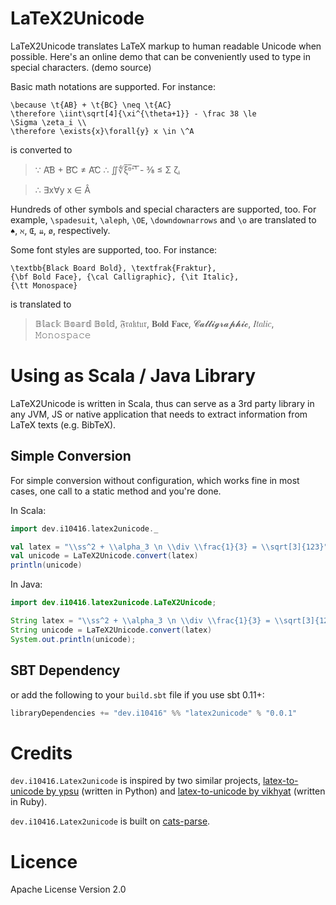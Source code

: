 
# LaTeX2Unicode


LaTeX2Unicode translates LaTeX markup to human readable Unicode when possible. Here's an online demo that can be conveniently used to type in special characters. (demo source)

Basic math notations are supported. For instance:

```
\because \t{AB} + \t{BC} \neq \t{AC}
\therefore \iint\sqrt[4]{\xi^{\theta+1}} - \frac 38 \le
\Sigma \zeta_i \\
\therefore \exists{x}\forall{y} x \in \^A
```

is converted to

> ∵ A͡B + B͡C ≠ A͡C ∴ ∬∜ξ̅ᶿ̅⁺̅¹̅ - ⅜ ≤ Σ ζᵢ

> ∴ ∃x∀y x ∈ Â

Hundreds of other symbols and special characters are supported, too. For example, `\spadesuit`, `\aleph`, `\OE`, `\downdownarrows` and `\o` are translated to `♠`, `ℵ`, `Œ`, `⇊`, `ø`, respectively.

Some font styles are supported, too. For instance:

```
\textbb{Black Board Bold}, \textfrak{Fraktur},
{\bf Bold Face}, {\cal Calligraphic}, {\it Italic},
{\tt Monospace}
```

is translated to

> 𝔹𝕝𝕒𝕔𝕜 𝔹𝕠𝕒𝕣𝕕 𝔹𝕠𝕝𝕕, 𝔉𝔯𝔞𝔨𝔱𝔲𝔯, 𝐁𝐨𝐥𝐝 𝐅𝐚𝐜𝐞, 𝓒𝓪𝓵𝓵𝓲𝓰𝓻𝓪𝓹𝓱𝓲𝓬, 𝐼𝑡𝑎𝑙𝑖𝑐, 𝙼𝚘𝚗𝚘𝚜𝚙𝚊𝚌𝚎

# Using as Scala / Java Library

LaTeX2Unicode is written in Scala, thus can serve as a 3rd party library in any JVM, JS or native application that needs to extract information from LaTeX texts (e.g. BibTeX).

## Simple Conversion

For simple conversion without configuration, which works fine in most cases, one call to a static method and you're done.

In Scala:

```scala
import dev.i10416.latex2unicode._

val latex = "\\ss^2 + \\alpha_3 \n \\div \\frac{1}{3} = \\sqrt[3]{123}"
val unicode = LaTeX2Unicode.convert(latex)
println(unicode)
```

In Java:

```java
import dev.i10416.latex2unicode.LaTeX2Unicode;

String latex = "\\ss^2 + \\alpha_3 \n \\div \\frac{1}{3} = \\sqrt[3]{123}"
String unicode = LaTeX2Unicode.convert(latex)
System.out.println(unicode);
```


## SBT Dependency

or add the following to your `build.sbt` file if you use sbt 0.11+:

```scala
libraryDependencies += "dev.i10416" %% "latex2unicode" % "0.0.1"
```
# Credits

`dev.i10416.Latex2unicode` is inspired by two similar projects, [latex-to-unicode by ypsu](https://github.com/ypsu/latex-to-unicode) \(written in Python\) and [latex-to-unicode by vikhyat](https://github.com/vikhyat/latex-to-unicode) \(written in Ruby\).

`dev.i10416.Latex2unicode` is built on [cats-parse](https://github.com/typelevel/cats-parse).

# Licence

Apache License Version 2.0
